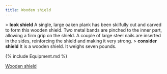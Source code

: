 ```yaml
---
title: Wooden shield
---
```


\> **look shield**
A single, large oaken plank has been skilfully cut and carved to form
this
wooden shield. Two metal bands are pinched to the inner part, allowing
a
firm grip on the shield. A couple of large steel nails are inserted in
the
sides, reinforcing the shield and making it very strong.
\> **consider shield**
It is a wooden shield.
It weighs seven pounds.

{% include Equipment.md %}

[Wooden shield](Category:_Shields "wikilink")